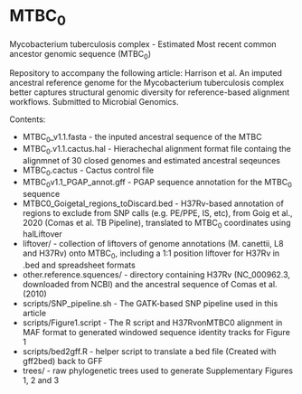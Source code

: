 # MTBC<sub>0</sub>
Mycobacterium tuberculosis complex - Estimated Most recent common ancestor genomic sequence (MTBC<sub>0</sub>)

Repository to accompany the following article:
Harrison et al. An imputed ancestral reference genome for the Mycobacterium tuberculosis complex better captures structural genomic diversity for reference-based alignment workflows. Submitted to Microbial Genomics.

Contents:  
- MTBC<sub>0</sub>_v1.1.fasta - the inputed ancestral sequence of the MTBC  
- MTBC<sub>0</sub>.v1.1.cactus.hal - Hierachechal alignment format file containg the alignmnet of 30 closed genomes and estimated ancestral seqeunces
- MTBC<sub>0</sub>.cactus - Cactus control file
- MTBC<sub>0</sub>v1.1_PGAP_annot.gff - PGAP sequence annotation for the MTBC<sub>0</sub> sequence
- MTBC0_Goigetal_regions_toDiscard.bed - H37Rv-based annotation of regions to exclude from SNP calls (e.g. PE/PPE, IS, etc), from Goig et al., 2020 (Comas et al. TB Pipeline), translated to MTBC<sub>0</sub> coordinates using halLiftover  
- liftover/ - collection of liftovers of genome annotations (M. canettii, L8 and H37Rv) onto MTBC<sub>0</sub>, including a 1:1 position liftover for H37Rv in .bed and spreadsheet formats
- other.reference.squences/ - directory containing H37Rv (NC_000962.3, downloaded from NCBI) and the ancestral sequence of Comas et al. (2010)
- scripts/SNP_pipeline.sh - The GATK-based SNP pipeline used in this article
- scripts/Figure1.script - The R script and H37RvonMTBC0 alignment in MAF format to generated windowed sequence identity tracks for Figure 1
- scripts/bed2gff.R - helper script to translate a bed file (Created with gff2bed) back to GFF
- trees/ - raw phylogenetic trees used to generate Supplementary Figures 1, 2 and 3
